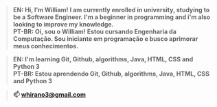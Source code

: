 >**EN:    Hi, I’m William! I am currently enrolled in university, studying to be a Software Engineer. I'm a beginner in programming and i'm also looking to improve my knowledge.** <br>
>**PT-BR: Oi, sou o William! Estou cursando Engenharia da Computação. Sou iniciante em programação e busco aprimorar meus conhecimentos.** 

>**EN:    I'm learning Git, Github, algorithms, Java, HTML, CSS and Python 3** <br>
>**PT-BR: Estou aprendendo Git, Github, algorithms, Java, HTML, CSS and Python 3**

>**📫 whirano3@gmail.com** 
